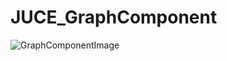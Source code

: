 # JUCE_GraphComponent

![GraphComponentImage](https://user-images.githubusercontent.com/41986704/95024047-a01f7800-06bb-11eb-9b13-2c24bcdfc87e.gif)
